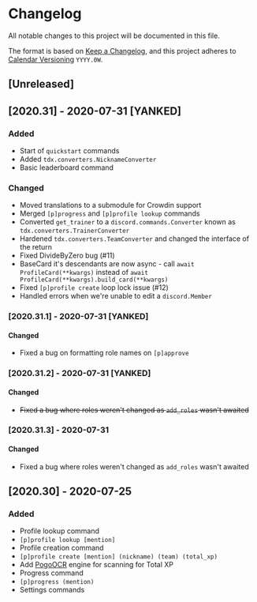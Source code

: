 # Changelog
All notable changes to this project will be documented in this file.

The format is based on [Keep a Changelog](https://keepachangelog.com/en/1.0.0/), and this project adheres to [Calendar Versioning](https://calver.org/) `YYYY.0W`.

## [Unreleased]

## [2020.31] - 2020-07-31 [YANKED]
### Added
- Start of `quickstart` commands
- Added `tdx.converters.NicknameConverter`
- Basic leaderboard command

### Changed
- Moved translations to a submodule for Crowdin support
- Merged `[p]progress` and `[p]profile lookup` commands
- Converted `get_trainer` to a `discord.commands.Converter` known as `tdx.converters.TrainerConverter`
- Hardened `tdx.converters.TeamConverter` and changed the interface of the return
- Fixed DivideByZero bug (#11)
- BaseCard it's descendants are now async - call `await ProfileCard(**kwargs)` instead of `await ProfileCard(**kwargs).build_card(**kwargs)`
- Fixed `[p]profile create` loop lock issue (#12)
- Handled errors when we're unable to edit a `discord.Member`

### [2020.31.1] - 2020-07-31 [YANKED]
#### Changed
- Fixed a bug on formatting role names on `[p]approve`

### [2020.31.2] - 2020-07-31 [YANKED]
#### Changed
- ~~Fixed a bug where roles weren't changed as `add_roles` wasn't awaited~~

### [2020.31.3] - 2020-07-31
#### Changed
- Fixed a bug where roles weren't changed as `add_roles` wasn't awaited

## [2020.30] - 2020-07-25
### Added
- Profile lookup command
 - `[p]profile lookup [mention]`
- Profile creation command
 - `[p]profile create [mention] (nickname) (team) (total_xp)`
- Add [PogoOCR](https://github.com/TrainerDex/PogoOCR) engine for scanning for Total XP
- Progress command
 - `[p]progress (mention)`
- Settings commands
